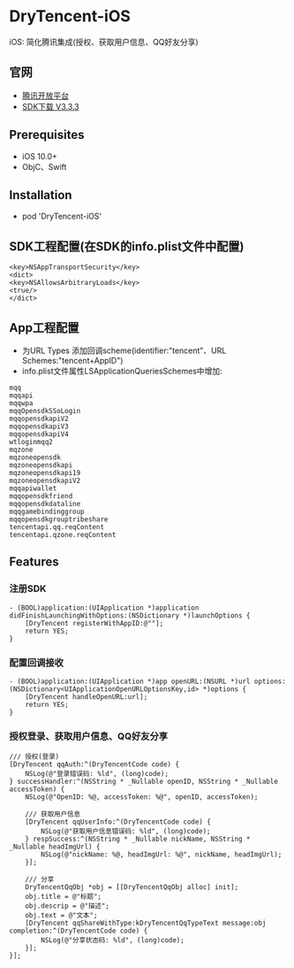 # DryTencent-iOS
iOS: 简化腾讯集成(授权、获取用户信息、QQ好友分享)

## 官网
* [腾讯开放平台](http://wiki.open.qq.com)
* [SDK下载 V3.3.3](http://wiki.connect.qq.com/)

## Prerequisites
* iOS 10.0+
* ObjC、Swift

## Installation
* pod 'DryTencent-iOS'

## SDK工程配置(在SDK的info.plist文件中配置)
```
<key>NSAppTransportSecurity</key>
<dict>
<key>NSAllowsArbitraryLoads</key>
<true/>
</dict>
```

## App工程配置
* 为URL Types 添加回调scheme(identifier:"tencent"、URL Schemes:"tencent+AppID")
* info.plist文件属性LSApplicationQueriesSchemes中增加:
```
mqq
mqqapi
mqqwpa
mqqOpensdkSSoLogin
mqqopensdkapiV2
mqqopensdkapiV3
mqqopensdkapiV4
wtloginmqq2
mqzone
mqzoneopensdk
mqzoneopensdkapi
mqzoneopensdkapi19
mqzoneopensdkapiV2
mqqapiwallet
mqqopensdkfriend
mqqopensdkdataline
mqqgamebindinggroup
mqqopensdkgrouptribeshare
tencentapi.qq.reqContent
tencentapi.qzone.reqContent
```

## Features
### 注册SDK
```
- (BOOL)application:(UIApplication *)application didFinishLaunchingWithOptions:(NSDictionary *)launchOptions {
    [DryTencent registerWithAppID:@""];
    return YES;
}
```
### 配置回调接收
```
- (BOOL)application:(UIApplication *)app openURL:(NSURL *)url options:(NSDictionary<UIApplicationOpenURLOptionsKey,id> *)options {
    [DryTencent handleOpenURL:url];
    return YES;
}
```
### 授权登录、获取用户信息、QQ好友分享
```
/// 授权(登录)
[DryTencent qqAuth:^(DryTencentCode code) {
    NSLog(@"登录错误码: %ld", (long)code);
} successHandler:^(NSString * _Nullable openID, NSString * _Nullable accessToken) {
    NSLog(@"OpenID: %@, accessToken: %@", openID, accessToken);

    /// 获取用户信息
    [DryTencent qqUserInfo:^(DryTencentCode code) {
        NSLog(@"获取用户信息错误码: %ld", (long)code);
    } respSuccess:^(NSString * _Nullable nickName, NSString * _Nullable headImgUrl) {
        NSLog(@"nickName: %@, headImgUrl: %@", nickName, headImgUrl);
    }];

    /// 分享
    DryTencentQqObj *obj = [[DryTencentQqObj alloc] init];
    obj.title = @"标题";
    obj.descrip = @"描述";
    obj.text = @"文本";
    [DryTencent qqShareWithType:kDryTencentQqTypeText message:obj completion:^(DryTencentCode code) {
        NSLog(@"分享状态码: %ld", (long)code);
    }];
}];
```
